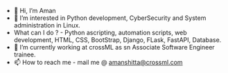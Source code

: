 - 👋 Hi, I’m Aman
- 👀 I’m interested in Python development, CyberSecurity and System administration in Linux.
- What can I do ? - Python ascripting, automation scripts, web development, HTML, CSS, BootStrap, Django, FLask, FastAPI, Database.
- 🌱 I’m currently working at crossML as sn Associate Software Engineer trainee.
- 📫 How to reach me - mail me @ amanshitta@crossml.com

<!---
amanshitta-crossml/amanshitta-crossml is a ✨ special ✨ repository because its `README.md` (this file) appears on your GitHub profile.
You can click the Preview link to take a look at your changes.
--->
